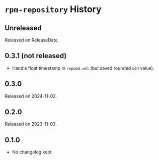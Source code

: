 # `rpm-repository` History

<!-- next-header -->

## Unreleased

Released on ReleaseDate.

## 0.3.1 (not released)

* Handle float timestamp in `repomd.xml` (but saved rounded `u64` value).

## 0.3.0

Released on 2024-11-02.

## 0.2.0

Released on 2023-11-03.

## 0.1.0

* No changelog kept.
